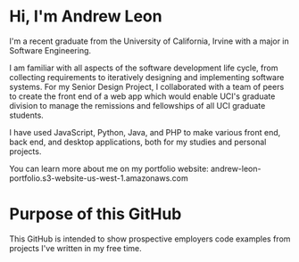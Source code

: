 # Hi, I'm Andrew Leon
I'm a recent graduate from the University of California, Irvine with a major in Software Engineering.

I am familiar with all aspects of the software development life cycle, from collecting requirements to iteratively designing and implementing software systems. For my Senior Design Project, I collaborated with a team of peers to create the front end of a web app which would enable UCI's graduate division to manage the remissions and fellowships of all UCI graduate students.

I have used JavaScript, Python, Java, and PHP to make various front end, back end, and desktop applications, both for my studies and personal projects.

You can learn more about me on my portfolio website: andrew-leon-portfolio.s3-website-us-west-1.amazonaws.com

# Purpose of this GitHub

This GitHub is intended to show prospective employers code examples from projects I've written in my free time.
